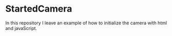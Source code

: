 # StartedCamera
In this repository I leave an example of how to initialize the camera with html and javaScript.
